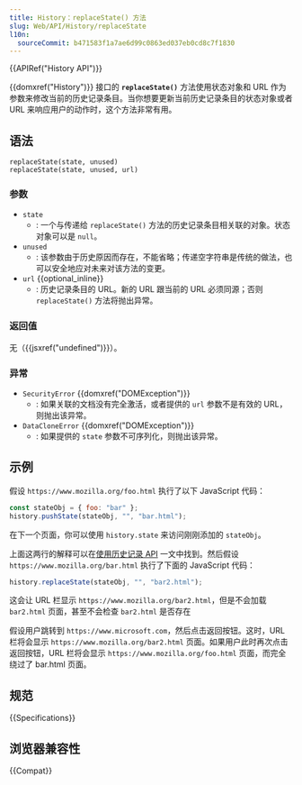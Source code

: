 ```yaml
---
title: History：replaceState() 方法
slug: Web/API/History/replaceState
l10n:
  sourceCommit: b471583f1a7ae6d99c0863ed037eb0cd8c7f1830
---
```


{{APIRef("History API")}}

{{domxref("History")}} 接口的 **`replaceState()`** 方法使用状态对象和 URL 作为参数来修改当前的历史记录条目。当你想要更新当前历史记录条目的状态对象或者 URL 来响应用户的动作时，这个方法非常有用。

## 语法

```js-nolint
replaceState(state, unused)
replaceState(state, unused, url)
```

### 参数

- `state`
  - : 一个与传递给 `replaceState()` 方法的历史记录条目相关联的对象。状态对象可以是 `null`。
- `unused`
  - : 该参数由于历史原因而存在，不能省略；传递空字符串是传统的做法，也可以安全地应对未来对该方法的变更。
- `url` {{optional_inline}}
  - : 历史记录条目的 URL。新的 URL 跟当前的 URL 必须同源；否则 `replaceState()` 方法将抛出异常。

### 返回值

无（{{jsxref("undefined")}}）。

### 异常

- `SecurityError` {{domxref("DOMException")}}
  - : 如果关联的文档没有完全激活，或者提供的 `url` 参数不是有效的 URL，则抛出该异常。
- `DataCloneError` {{domxref("DOMException")}}
  - : 如果提供的 `state` 参数不可序列化，则抛出该异常。

## 示例

假设 `https://www.mozilla.org/foo.html` 执行了以下 JavaScript 代码：

```js
const stateObj = { foo: "bar" };
history.pushState(stateObj, "", "bar.html");
```

在下一个页面，你可以使用 `history.state` 来访问刚刚添加的 `stateObj`。

上面这两行的解释可以在[使用历史记录 API](/zh-CN/docs/Web/API/History_API/Working_with_the_History_API#使用_pushstate) 一文中找到。然后假设 `https://www.mozilla.org/bar.html` 执行了下面的 JavaScript 代码：

```js
history.replaceState(stateObj, "", "bar2.html");
```

这会让 URL 栏显示 `https://www.mozilla.org/bar2.html`，但是不会加载 `bar2.html` 页面，甚至不会检查 `bar2.html` 是否存在

假设用户跳转到 `https://www.microsoft.com`，然后点击返回按钮。这时，URL 栏将会显示 `https://www.mozilla.org/bar2.html` 页面。如果用户此时再次点击返回按钮，URL 栏将会显示 `https://www.mozilla.org/foo.html` 页面，而完全绕过了 bar.html 页面。

## 规范

{{Specifications}}

## 浏览器兼容性

{{Compat}}
